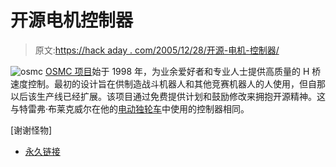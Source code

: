 # 开源电机控制器

> 原文:[https://hack aday . com/2005/12/28/开源-电机-控制器/](https://hackaday.com/2005/12/28/open-source-motor-controller/)

![osmc](../Images/c1139f00cf32d77ba91049c9488632af.png)
[OSMC 项目](http://www.robotpower.com/)始于 1998 年，为业余爱好者和专业人士提供高质量的 H 桥速度控制。最初的设计旨在供制造战斗机器人和其他竞赛机器人的人使用，但自那以后该生产线已经扩展。该项目通过免费提供计划和鼓励修改来拥抱开源精神。这与特雷弗·布莱克威尔在他的[电动独轮车](http://www.tlb.org/eunicycle.html)中使用的控制器相同。

[谢谢怪物]

*   [永久链接](http://www.robotpower.com/)